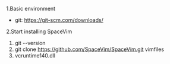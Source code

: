 1.Basic environment

- git: https://git-scm.com/downloads/


2.Start installing SpaceVim

1. git --version
2. git clone https://github.com/SpaceVim/SpaceVim.git vimfiles
3. vcruntime140.dll
